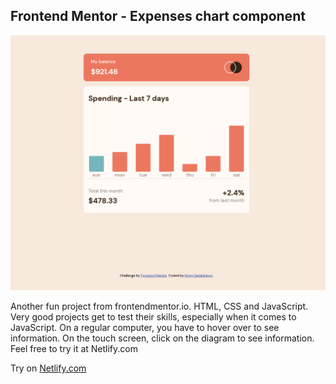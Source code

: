 ## Frontend Mentor - Expenses chart component

![Design preview for the Expenses chart component coding challenge](./component.png)

Another fun project from frontendmentor.io. HTML, CSS and JavaScript. Very good projects get to test their skills, especially when it comes to JavaScript. On a regular computer, you have to hover over to see information. On the touch screen, click on the diagram to see information. Feel free to try it at Netlify.com

Try on [Netlify.com](https://regal-cupcake-21ea9b.netlify.app/)
